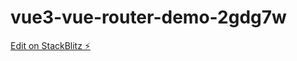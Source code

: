 # vue3-vue-router-demo-2gdg7w

[Edit on StackBlitz ⚡️](https://stackblitz.com/edit/vue3-vue-router-demo-2gdg7w)